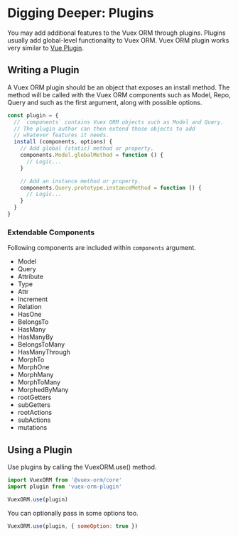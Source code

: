 # Digging Deeper: Plugins

You may add additional features to the Vuex ORM through plugins. Plugins usually add global-level functionality to Vuex ORM. Vuex ORM plugin works very similar to [Vue Plugin](https://vuex.vuejs.org/en/plugins.html).

## Writing a Plugin

A Vuex ORM plugin should be an object that exposes an install method. The method will be called with the Vuex ORM components such as Model, Repo, Query and such as the first argument, along with possible options.

```js
const plugin = {
  // `components` contains Vuex ORM objects such as Model and Query.
  // The plugin author can then extend those objects to add
  // whatever features it needs.
  install (components, options) {
    // Add global (static) method or property.
    components.Model.globalMethod = function () {
      // Logic...
    }

    // Add an instance method or property.
    components.Query.prototype.instanceMethod = function () {
      // Logic...
    }
  }
}
```

### Extendable Components

Following components are included within `components` argument.

- Model
- Query
- Attribute
- Type
- Attr
- Increment
- Relation
- HasOne
- BelongsTo
- HasMany
- HasManyBy
- BelongsToMany
- HasManyThrough
- MorphTo
- MorphOne
- MorphMany
- MorphToMany
- MorphedByMany
- rootGetters
- subGetters
- rootActions
- subActions
- mutations

## Using a Plugin

Use plugins by calling the VuexORM.use() method.

```js
import VuexORM from '@vuex-orm/core'
import plugin from 'vuex-orm-plugin'

VuexORM.use(plugin)
```

You can optionally pass in some options too.

```js
VuexORM.use(plugin, { someOption: true })
```

